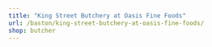 ```yaml
---
title: "King Street Butchery at Oasis Fine Foods"
url: /baston/king-street-butchery-at-oasis-fine-foods/
shop: butcher
---
```

